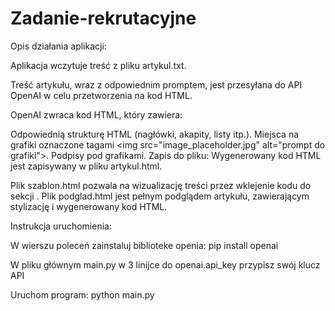 # Zadanie-rekrutacyjne
Opis działania aplikacji:

Aplikacja wczytuje treść z pliku artykul.txt.

Treść artykułu, wraz z odpowiednim promptem, jest przesyłana do API OpenAI w celu przetworzenia na kod HTML.

OpenAI zwraca kod HTML, który zawiera:

Odpowiednią strukturę HTML (nagłówki, akapity, listy itp.).
Miejsca na grafiki oznaczone tagami &lt;img src="image_placeholder.jpg" alt="prompt do grafiki"&gt;.
Podpisy pod grafikami.
Zapis do pliku: Wygenerowany kod HTML jest zapisywany w pliku artykul.html.

Plik szablon.html pozwala na wizualizację treści przez wklejenie kodu do sekcji <body>.
Plik podglad.html jest pełnym podglądem artykułu, zawierającym stylizację i wygenerowany kod HTML.

Instrukcja uruchomienia:

W wierszu poleceń zainstaluj biblioteke openia:
pip install openai

W pliku głównym main.py w 3 linijce do openai.api_key przypisz swój klucz API

Uruchom program:
python main.py
